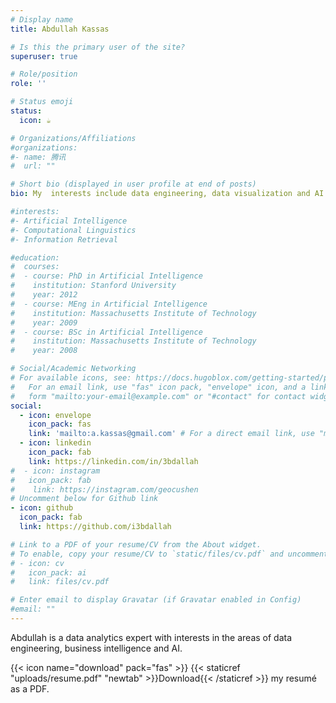 ```yaml
---
# Display name
title: Abdullah Kassas

# Is this the primary user of the site?
superuser: true

# Role/position
role: ''

# Status emoji
status:
  icon: ☕️

# Organizations/Affiliations
#organizations:
#- name: 腾讯
#  url: ""

# Short bio (displayed in user profile at end of posts)
bio: My  interests include data engineering, data visualization and AI.

#interests:
#- Artificial Intelligence
#- Computational Linguistics
#- Information Retrieval

#education:
#  courses:
#  - course: PhD in Artificial Intelligence
#    institution: Stanford University
#    year: 2012
#  - course: MEng in Artificial Intelligence
#    institution: Massachusetts Institute of Technology
#    year: 2009
#  - course: BSc in Artificial Intelligence
#    institution: Massachusetts Institute of Technology
#    year: 2008

# Social/Academic Networking
# For available icons, see: https://docs.hugoblox.com/getting-started/page-builder/#icons
#   For an email link, use "fas" icon pack, "envelope" icon, and a link in the
#   form "mailto:your-email@example.com" or "#contact" for contact widget.
social:
  - icon: envelope
    icon_pack: fas
    link: 'mailto:a.kassas@gmail.com' # For a direct email link, use "mailto:test@example.org".
  - icon: linkedin
    icon_pack: fab
    link: https://linkedin.com/in/3bdallah
#  - icon: instagram
#   icon_pack: fab
#    link: https://instagram.com/geocushen
# Uncomment below for Github link
- icon: github
  icon_pack: fab
  link: https://github.com/i3bdallah

# Link to a PDF of your resume/CV from the About widget.
# To enable, copy your resume/CV to `static/files/cv.pdf` and uncomment the lines below.
# - icon: cv
#   icon_pack: ai
#   link: files/cv.pdf

# Enter email to display Gravatar (if Gravatar enabled in Config)
#email: ""
---
```


Abdullah is a data analytics expert with interests in the areas of data engineering, business intelligence and AI.

{{< icon name="download" pack="fas" >}} {{< staticref "uploads/resume.pdf" "newtab" >}}Download{{< /staticref >}} my resumé as a PDF.
